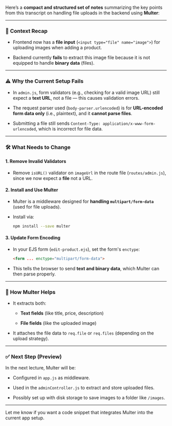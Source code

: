Here’s a **compact and structured set of notes** summarizing the key points from this transcript on handling file uploads in the backend using **Multer**:

---

### 🔁 **Context Recap**

- Frontend now has a **file input** (`<input type="file" name="image">`) for uploading images when adding a product.
    
- Backend currently **fails** to extract this image file because it is not equipped to handle **binary data** (files).
    

---

### ⚠️ **Why the Current Setup Fails**

- In `admin.js`, form validators (e.g., checking for a valid image URL) still expect a **text URL**, not a file — this causes validation errors.
    
- The request parser used (`body-parser.urlencoded`) is for **URL-encoded form data only** (i.e., plaintext), and it **cannot parse files**.
    
- Submitting a file still sends `Content-Type: application/x-www-form-urlencoded`, which is incorrect for file data.
    

---

### 🛠️ **What Needs to Change**

#### 1. **Remove Invalid Validators**

- Remove `isURL()` validator on `imageUrl` in the route file (`routes/admin.js`), since we now expect a **file** not a URL.
    

#### 2. **Install and Use Multer**

- Multer is a middleware designed for **handling `multipart/form-data`** (used for file uploads).
    
- Install via:
    
    ```bash
    npm install --save multer
    ```
    

#### 3. **Update Form Encoding**

- In your EJS form (`edit-product.ejs`), set the form's `enctype`:
    
    ```html
    <form ... enctype="multipart/form-data">
    ```
    
- This tells the browser to send **text and binary data**, which Multer can then parse properly.
    

---

### 🧠 **How Multer Helps**

- It extracts both:
    
    - **Text fields** (like title, price, description)
        
    - **File fields** (like the uploaded image)
        
- It attaches the file data to `req.file` or `req.files` (depending on the upload strategy).
    

---

### ✅ **Next Step (Preview)**

In the next lecture, Multer will be:

- Configured in `app.js` as middleware.
    
- Used in the `adminController.js` to extract and store uploaded files.
    
- Possibly set up with disk storage to save images to a folder like `/images`.
    

---

Let me know if you want a code snippet that integrates Multer into the current app setup.